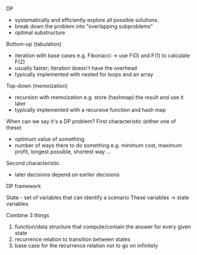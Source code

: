 DP
- systematically and efficiently explore all possible solutions.
- break down the problem into "overlapping subproblems"
- optimal substructure


Bottom-up (tabulation)
- iteration with base cases
	e.g. Fibonacci -> use F(0) and F(1) to calculate F(2)
- usually faster; iteration doesn't have the overhead
- typically implemented with nested for loops and an array

Top-down (memoization)
- recursion with memoization
	e.g. store (hashmap) the result and use it later
- typically implemented with a recursive function and hash map

When can we say it's a DP problem? 
First characteristic (either one of these)
- optimum value of something
- number of ways there to do something
e.g. minimum cost, maximum profit, longest possible, shortest way ...

Second characteristic
- later decisions depend on earlier decisions




DP framework 

State - set of variables that can identify a scenario 
These variables -> state variables

Combine 3 things
1. function/data structure that compute/contain the answer for every given state
2. recurrence relation to transition between states
3. base case for the recurrence relation not to go on infinitely
